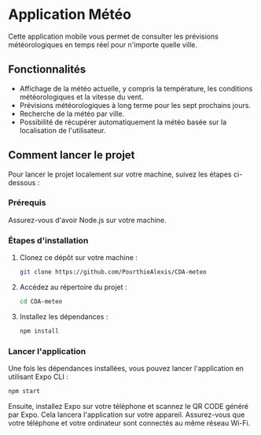 # Application Météo

Cette application mobile vous permet de consulter les prévisions météorologiques en temps réel pour n'importe quelle ville.

## Fonctionnalités

- Affichage de la météo actuelle, y compris la température, les conditions météorologiques et la vitesse du vent.
- Prévisions météorologiques à long terme pour les sept prochains jours.
- Recherche de la météo par ville.
- Possibilité de récupérer automatiquement la météo basée sur la localisation de l'utilisateur.

## Comment lancer le projet

Pour lancer le projet localement sur votre machine, suivez les étapes ci-dessous :

### Prérequis

Assurez-vous d'avoir Node.js sur votre machine.

### Étapes d'installation

1. Clonez ce dépôt sur votre machine :
   ```bash
   git clone https://github.com/PourthieAlexis/CDA-meteo
   ```

2. Accédez au répertoire du projet :
   ```bash
   cd CDA-meteo
   ```

3. Installez les dépendances :
   ```bash
   npm install
   ```

### Lancer l'application

Une fois les dépendances installées, vous pouvez lancer l'application en utilisant Expo CLI :

```bash
npm start
```

Ensuite, installez Expo sur votre téléphone et scannez le QR CODE généré par Expo. Cela lancera l'application sur votre appareil. Assurez-vous que votre téléphone et votre ordinateur sont connectés au même réseau Wi-Fi.